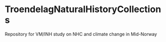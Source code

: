 # TroendelagNaturalHistoryCollections
Repository for VM/INH study on NHC and climate change in Mid-Norway
